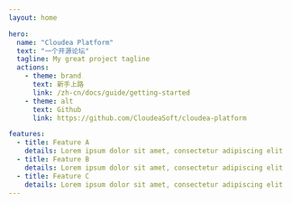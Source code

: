 ```yaml
---
layout: home

hero:
  name: "Cloudea Platform"
  text: "一个开源论坛"
  tagline: My great project tagline
  actions:
    - theme: brand
      text: 新手上路
      link: /zh-cn/docs/guide/getting-started
    - theme: alt
      text: Github
      link: https://github.com/CloudeaSoft/cloudea-platform

features:
  - title: Feature A
    details: Lorem ipsum dolor sit amet, consectetur adipiscing elit
  - title: Feature B
    details: Lorem ipsum dolor sit amet, consectetur adipiscing elit
  - title: Feature C
    details: Lorem ipsum dolor sit amet, consectetur adipiscing elit
---
```

